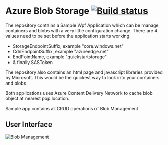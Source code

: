 # Azure Blob Storage [![Build status](https://ci.appveyor.com/api/projects/status/v10ou5ihunbctr3k?svg=true)](https://ci.appveyor.com/project/arghya-chowdhury/azuresamples-smfd5)

The repository contains a Sample Wpf Application which can be manage containers and blobs with a very little configuration change. 
There are 4 values need to be set before the application starts working.
* StorageEndpointSuffix, example "core.windows.net"
* CdnEndpointSuffix, example "azureedge.net"
* EndPointName, example "quickstartstorage"
* & finally SASToken
    
The repository also contains an html page and javascript libraries provided by Microsoft. This would be the quickest way to look into your containers and blobs.

Both applications uses Azure Content Delivery Network to cache blob object at nearest pop location.

Sample app contains all CRUD operations of Blob Management 

## User Interface
![Blob Management](https://github.com/arghya-chowdhury/AzureSamples/blob/master//BlobManagement/ClientInterface.png)
